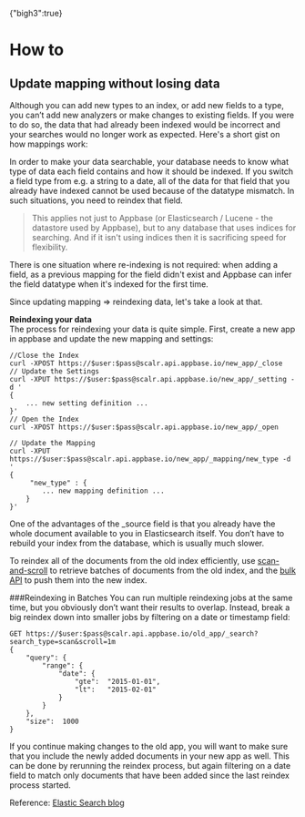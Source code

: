 {"bigh3":true}

# How to

## Update mapping without losing data

Although you can add new types to an index, or add new fields to a type, you can’t add new analyzers or make changes to existing fields. If you were to do so, the data that had already been indexed would be incorrect and your searches would no longer work as expected. Here's a short gist on how mappings work:

In order to make your data searchable, your database needs to know what type of data each field contains and how it should be indexed. If you switch a field type from e.g. a string to a date, all of the data for that field that you already have indexed cannot be used because of the datatype mismatch. In such situations, you need to reindex that field.

> This applies not just to Appbase (or Elasticsearch / Lucene - the datastore used by Appbase), but to any database that uses indices for searching. And if it isn't using indices then it is sacrificing speed for flexibility.

There is one situation where re-indexing is not required: when adding a field, as a previous mapping for the field didn't exist and Appbase can infer the field datatype when it's indexed for the first time.

Since updating mapping => reindexing data, let's take a look at that.

**Reindexing your data**    
The process for reindexing your data is quite simple. First, create a new app in appbase and update the new mapping and settings:  

	//Close the Index
	curl -XPOST https://$user:$pass@scalr.api.appbase.io/new_app/_close
	// Update the Settings
	curl -XPUT https://$user:$pass@scalr.api.appbase.io/new_app/_setting -d '
	{
	    ... new setting definition ...  
	}'
	// Open the Index
	curl -XPOST https://$user:$pass@scalr.api.appbase.io/new_app/_open	
	
	// Update the Mapping
	curl -XPUT https://$user:$pass@scalr.api.appbase.io/new_app/_mapping/new_type -d '
	{
	     "new_type" : {
			... new mapping definition ...	
	    }
	}'

One of the advantages of the _source field is that you already have the whole document available to you in Elasticsearch itself. You don’t have to rebuild your index from the database, which is usually much slower.

To reindex all of the documents from the old index efficiently, use [scan-and-scroll](https://www.elastic.co/guide/en/elasticsearch/guide/current/scan-scroll.html) to retrieve batches of documents from the old index, and the [bulk API](http://docs.appbase.io/scalr/javascript/api-reference.html#javascript-api-reference-writing-data-bulk) to push them into the new index.

###Reindexing in Batches
You can run multiple reindexing jobs at the same time, but you obviously don’t want their results to overlap. Instead, break a big reindex down into smaller jobs by filtering on a date or timestamp field:  

	GET https://$user:$pass@scalr.api.appbase.io/old_app/_search?search_type=scan&scroll=1m
	{
	    "query": {
	        "range": {
	            "date": {
	                "gte":  "2015-01-01",
	                "lt":   "2015-02-01"
	            }
	        }
	    },
	    "size":  1000
	}
If you continue making changes to the old app, you will want to make sure that you include the newly added documents in your new app as well. This can be done by rerunning the reindex process, but again filtering on a date field to match only documents that have been added since the last reindex process started.

Reference: [Elastic Search blog](https://www.elastic.co/blog/changing-mapping-with-zero-downtime)
